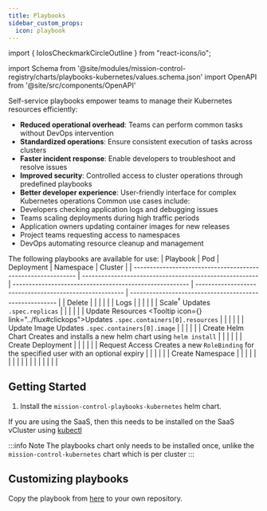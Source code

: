 ```yaml
---
title: Playbooks
sidebar_custom_props:
  icon: playbook
---
```


import { IoIosCheckmarkCircleOutline } from "react-icons/io";

import Schema from '@site/modules/mission-control-registry/charts/playbooks-kubernetes/values.schema.json'
import OpenAPI from '@site/src/components/OpenAPI'


Self-service playbooks empower teams to manage their Kubernetes resources efficiently:

- **Reduced operational overhead**: Teams can perform common tasks without DevOps intervention
- **Standardized operations**: Ensure consistent execution of tasks across clusters
- **Faster incident response**: Enable developers to troubleshoot and resolve issues
- **Improved security**: Controlled access to cluster operations through predefined playbooks
- **Better developer experience**: User-friendly interface for complex Kubernetes operations
  Common use cases include:
- Developers checking application logs and debugging issues
- Teams scaling deployments during high traffic periods
- Application owners updating container images for new releases
- Project teams requesting access to namespaces
- DevOps automating resource cleanup and management

The following playbooks are available for use:
| Playbook | <Icon name="k8s-pod"/> Pod | <Icon name="k8s-deployment"/> Deployment | <Icon name="k8s-namespace"/> Namespace | <Icon name="k8s"/> Cluster |
| ------------------------------------------------------------ | ------------------------------------------------------- | ------------------------------------------------------- | ------------------------------------------------------- | ------------------------------------------------------- |
| <Icon name="remove-trash"> Delete</Icon> | <IoIosCheckmarkCircleOutline color='green' size={24} /> | <IoIosCheckmarkCircleOutline color='green' size={24} /> | | |
| <Icon name="k8s"/> Logs | <IoIosCheckmarkCircleOutline color='green' size={24} /> | <IoIosCheckmarkCircleOutline color='green' size={24} /> | <IoIosCheckmarkCircleOutline color='green' size={24} /> | |
| <Icon name="scale-out"/> Scale<sup><span className="text-gray-600 text-xs">†</span></sup> <Tooltip>Updates `.spec.replicas`</Tooltip> | | <IoIosCheckmarkCircleOutline color='green' size={24} /> | | |
| <Icon name="scale-up"/> Update Resources <Tooltip icon={<Icon name="git"/>} link="../flux#clickops"></Tooltip><Tooltip>Updates `.spec.containers[0].resources`</Tooltip> | | <IoIosCheckmarkCircleOutline color='green' size={24} /> | | |
| <Icon name="docker"/> Update Image <Tooltip>Updates `.spec.containers[0].image`</Tooltip> | | <IoIosCheckmarkCircleOutline color='green' size={24} /> | | |
| <Icon name="k8s-deployment"/> Create Helm Chart <Tooltip>Creates and installs a new helm chart using `helm install`</Tooltip> | | | <IoIosCheckmarkCircleOutline color='green' size={24} /> | |
| <Icon name="helm"/> Create Deployment | | | <IoIosCheckmarkCircleOutline color='green' size={24} /> | |
| <Icon name="k8s-rolebinding"/> Request Access <Tooltip>Creates a new `RoleBinding` for the specified user with an optional expiry</Tooltip> | | | <IoIosCheckmarkCircleOutline color='green' size={24} /> | |
| <Icon name="k8s-namespace"/> Create Namespace | | | | <IoIosCheckmarkCircleOutline color='green' size={24} /> |
| | | | | |
| | | | | |

## Getting Started

1. Install the `mission-control-playbooks-kubernetes` helm chart.

If you are using the SaaS, then this needs to be installed on the SaaS vCluster using [kubectl](/installation/saas/kubectl)

<Helm chart="mission-control-playbooks-kubernetes"
  schema={Schema}
  createNamespace={false}
  createRepo={false}
  />


:::info Note
The playbooks chart only needs to be installed once, unlike the `mission-control-kubernetes` chart which is per cluster
:::

## Customizing playbooks

Copy the playbook from [here](https://github.com/flanksource/mission-control-registry/tree/main/charts/playbooks-kubernetes/templates) to your own repository.

